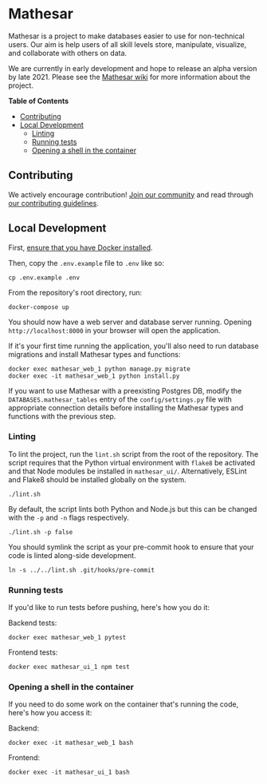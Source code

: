 # Mathesar

Mathesar is a project to make databases easier to use for non-technical users. Our aim is help users of all skill levels store, manipulate, visualize, and collaborate with others on data.

We are currently in early development and hope to release an alpha version by late 2021. Please see the [Mathesar wiki](https://wiki.mathesar.org/) for more information about the project.

<!-- START doctoc generated TOC please keep comment here to allow auto update -->
<!-- DON'T EDIT THIS SECTION, INSTEAD RE-RUN doctoc TO UPDATE -->
**Table of Contents**

- [Contributing](#contributing)
- [Local Development](#local-development)
  - [Linting](#linting)
  - [Running tests](#running-tests)
  - [Opening a shell in the container](#opening-a-shell-in-the-container)

<!-- END doctoc generated TOC please keep comment here to allow auto update -->

## Contributing

We actively encourage contribution! [Join our community](https://wiki.mathesar.org/community) and read through [our contributing guidelines](https://wiki.mathesar.org/community/contributing).

## Local Development

First, [ensure that you have Docker installed](https://docs.docker.com/get-docker/).

Then, copy the `.env.example` file to `.env` like so:
```
cp .env.example .env
```

From the repository's root directory, run:
```
docker-compose up
```
You should now have a web server and database server running. Opening `http://localhost:8000` in your browser will open the application.

If it's your first time running the application, you'll also need to run database migrations and install Mathesar types and functions:
```
docker exec mathesar_web_1 python manage.py migrate
docker exec -it mathesar_web_1 python install.py
```

If you want to use Mathesar with a preexisting Postgres DB, modify the `DATABASES.mathesar_tables` entry of the `config/settings.py` file with appropriate connection details before installing the Mathesar types and functions with the previous step.

### Linting

To lint the project, run the `lint.sh` script from the root of the repository. The script requires that the Python virtual environment with `flake8` be activated and that Node modules be installed in `mathesar_ui/`. Alternatively, ESLint and Flake8 should be installed globally on the system.
```
./lint.sh
```

By default, the script lints both Python and Node.js but this can be changed with the `-p` and `-n` flags respectively.
```
./lint.sh -p false
```

You should symlink the script as your pre-commit hook to ensure that your code is linted along-side development.
```
ln -s ../../lint.sh .git/hooks/pre-commit
```

### Running tests

If you'd like to run tests before pushing, here's how you do it:

Backend tests:
```
docker exec mathesar_web_1 pytest
```

Frontend tests:
```
docker exec mathesar_ui_1 npm test
```

### Opening a shell in the container

If you need to do some work on the container that's running the code, here's how you access it:

Backend:
```
docker exec -it mathesar_web_1 bash
```

Frontend:
```
docker exec -it mathesar_ui_1 bash
```
